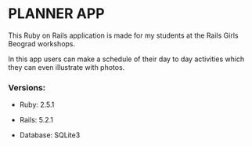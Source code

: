 # PLANNER APP

This Ruby on Rails application is made for my students at the Rails Girls Beograd workshops.


In this app users can make a schedule of their day to day activities which they can even illustrate with photos.


### Versions:

* Ruby:
  2.5.1

* Rails:
  5.2.1

* Database:
  SQLite3
